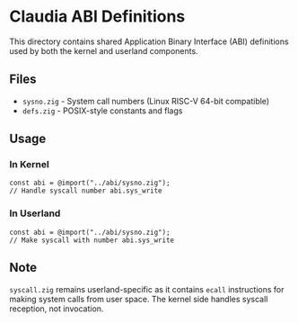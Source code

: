 # Claudia ABI Definitions

This directory contains shared Application Binary Interface (ABI) definitions used by both the kernel and userland components.

## Files

- `sysno.zig` - System call numbers (Linux RISC-V 64-bit compatible)
- `defs.zig` - POSIX-style constants and flags

## Usage

### In Kernel
```zig
const abi = @import("../abi/sysno.zig");
// Handle syscall number abi.sys_write
```

### In Userland
```zig
const abi = @import("../abi/sysno.zig");
// Make syscall with number abi.sys_write
```

## Note

`syscall.zig` remains userland-specific as it contains `ecall` instructions for making system calls from user space. The kernel side handles syscall reception, not invocation.